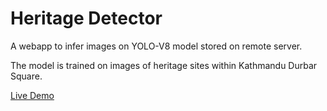 # Heritage Detector 


A webapp to infer images on YOLO-V8 model stored on remote server.

The model is trained on images of heritage sites within Kathmandu Durbar 
Square.

[Live Demo](https://khanalsaurav.com.np/YOLO-inference-webapp/)
